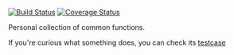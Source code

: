 [![Build Status](https://travis-ci.org/farzher/prelude-ls-extended.svg?branch=master)](https://travis-ci.org/farzher/prelude-ls-extended)
[![Coverage Status](https://coveralls.io/repos/farzher/prelude-ls-extended/badge.svg?branch=master&service=github)](https://coveralls.io/github/farzher/prelude-ls-extended?branch=master)

Personal collection of common functions.

If you're curious what something does, you can check its [testcase](https://github.com/farzher/prelude-ls-extended/blob/master/test/test.ls)
